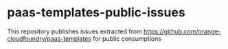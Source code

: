 # paas-templates-public-issues

This repository publishes issues extracted from https://github.com/orange-cloudfoundry/paas-templates for public consumptions

